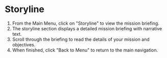 # Storyline

1. From the Main Menu, click on "Storyline" to view the mission briefing.
2. The storyline section displays a detailed mission briefing with narrative text.
3. Scroll through the briefing to read the details of your mission and objectives.
4. When finished, click "Back to Menu" to return to the main navigation.